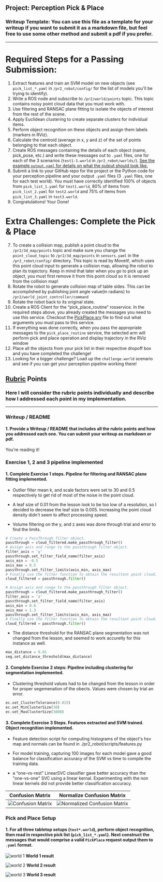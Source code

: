 ## Project: Perception Pick & Place
### Writeup Template: You can use this file as a template for your writeup if you want to submit it as a markdown file, but feel free to use some other method and submit a pdf if you prefer.

---


# Required Steps for a Passing Submission:
1. Extract features and train an SVM model on new objects (see `pick_list_*.yaml` in `/pr2_robot/config/` for the list of models you'll be trying to identify).
2. Write a ROS node and subscribe to `/pr2/world/points` topic. This topic contains noisy point cloud data that you must work with.
3. Use filtering and RANSAC plane fitting to isolate the objects of interest from the rest of the scene.
4. Apply Euclidean clustering to create separate clusters for individual items.
5. Perform object recognition on these objects and assign them labels (markers in RViz).
6. Calculate the centroid (average in x, y and z) of the set of points belonging to that each object.
7. Create ROS messages containing the details of each object (name, pick_pose, etc.) and write these messages out to `.yaml` files, one for each of the 3 scenarios (`test1-3.world` in `/pr2_robot/worlds/`).  [See the example `output.yaml` for details on what the output should look like.](https://github.com/udacity/RoboND-Perception-Project/blob/master/pr2_robot/config/output.yaml)  
8. Submit a link to your GitHub repo for the project or the Python code for your perception pipeline and your output `.yaml` files (3 `.yaml` files, one for each test world).  You must have correctly identified 100% of objects from `pick_list_1.yaml` for `test1.world`, 80% of items from `pick_list_2.yaml` for `test2.world` and 75% of items from `pick_list_3.yaml` in `test3.world`.
9. Congratulations!  Your Done!

# Extra Challenges: Complete the Pick & Place
7. To create a collision map, publish a point cloud to the `/pr2/3d_map/points` topic and make sure you change the `point_cloud_topic` to `/pr2/3d_map/points` in `sensors.yaml` in the `/pr2_robot/config/` directory. This topic is read by Moveit!, which uses this point cloud input to generate a collision map, allowing the robot to plan its trajectory.  Keep in mind that later when you go to pick up an object, you must first remove it from this point cloud so it is removed from the collision map!
8. Rotate the robot to generate collision map of table sides. This can be accomplished by publishing joint angle value(in radians) to `/pr2/world_joint_controller/command`
9. Rotate the robot back to its original state.
10. Create a ROS Client for the “pick_place_routine” rosservice.  In the required steps above, you already created the messages you need to use this service. Checkout the [PickPlace.srv](https://github.com/udacity/RoboND-Perception-Project/tree/master/pr2_robot/srv) file to find out what arguments you must pass to this service.
11. If everything was done correctly, when you pass the appropriate messages to the `pick_place_routine` service, the selected arm will perform pick and place operation and display trajectory in the RViz window
12. Place all the objects from your pick list in their respective dropoff box and you have completed the challenge!
13. Looking for a bigger challenge?  Load up the `challenge.world` scenario and see if you can get your perception pipeline working there!

## [Rubric](https://review.udacity.com/#!/rubrics/1067/view) Points
### Here I will consider the rubric points individually and describe how I addressed each point in my implementation.  

---
### Writeup / README

#### 1. Provide a Writeup / README that includes all the rubric points and how you addressed each one.  You can submit your writeup as markdown or pdf.  

You're reading it!

### Exercise 1, 2 and 3 pipeline implemented
#### 1. Complete Exercise 1 steps. Pipeline for filtering and RANSAC plane fitting implemented.

* Outlier filter mean k, and scale factors were set to 30 and 0.5 respectively to get rid of most of the noise in the point cloud.

* A leaf size of 0.01 from the lesson look to be too low of a resolution, so I decided to decrease the leaf size to 0.005. Increasing the point cloud density didn't seem to affect processing speed.

* Volume filtering on the y, and z axes was done through trial and error to find the limits.

```Python
# Create a PassThrough filter object.
passthrough = cloud_filtered.make_passthrough_filter()
# Assign axis and range to the passthrough filter object.
filter_axis = 'y'
passthrough.set_filter_field_name(filter_axis)
axis_min = -0.5
axis_max = 0.5
passthrough.set_filter_limits(axis_min, axis_max)
# Finally use the filter function to obtain the resultant point cloud.
cloud_filtered = passthrough.filter()

# Assign axis and range to the passthrough filter object.
passthrough = cloud_filtered.make_passthrough_filter()
filter_axis = 'z'
passthrough.set_filter_field_name(filter_axis)
axis_min = 0.6
axis_max = 1.3
passthrough.set_filter_limits(axis_min, axis_max)
# Finally use the filter function to obtain the resultant point cloud.
cloud_filtered = passthrough.filter()
```

* The distance threshold for the RANSAC plane segmentation was not changed from the lesson, and seemed to work accuretly for this instance as well.

```Python
max_distance = 0.01
seg.set_distance_threshold(max_distance)
```

#### 2. Complete Exercise 2 steps: Pipeline including clustering for segmentation implemented.  

* Clustering threshold values had to be changed from the lesson in order for proper segemenation of the obects. Values were chosen by trial an error.

```Python
ec.set_ClusterTolerance(0.015)
ec.set_MinClusterSize(30)
ec.set_MaxClusterSize(3000)
```


#### 3. Complete Exercise 3 Steps.  Features extracted and SVM trained.  Object recognition implemented.

* Feature detection script for computing histograms of the object's hsv map and normals can be found in ./pr2_robot/scripts/features.py

* For model training, capturing 100 images for each model gave a good balance for classification accuracy of the SVM vs time to compile the training data.

* a “one-vs-rest” LinearSVC classifier gave better accuracy than the "one-vs-one" SVC using a linear kernal. Experimenting with the non linear kernels did not provide better classification accuracy.  

Confusion Matrix             |  Normalize Confusion Matrix
:-------------------------:|:-------------------------:
![Confusion Matrix](misc_images/Confusion_Matrix.png)  |  ![Normalized Confusion Matrix](misc_images/Normalized_Confusion_Matrix.png)

### Pick and Place Setup

#### 1. For all three tabletop setups (`test*.world`), perform object recognition, then read in respective pick list (`pick_list_*.yaml`). Next construct the messages that would comprise a valid `PickPlace` request output them to `.yaml` format.

![world 1](misc_images/rviz_world1.png)
**World 1 result**

![world 2](misc_images/rviz_world2.png)
**World 2 result**

![world 3](misc_images/rviz_world3.png)
**World 3 result**
